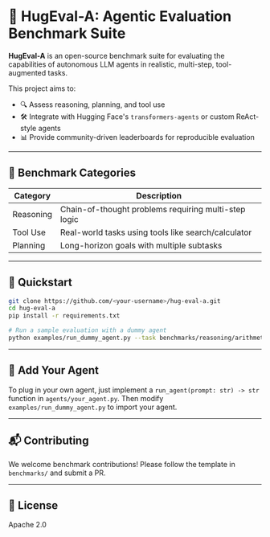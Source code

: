 # 🤗 HugEval-A: Agentic Evaluation Benchmark Suite

**HugEval-A** is an open-source benchmark suite for evaluating the capabilities of autonomous LLM agents in realistic, multi-step, tool-augmented tasks.

This project aims to:
- 🔍 Assess reasoning, planning, and tool use
- 🛠️ Integrate with Hugging Face's `transformers-agents` or custom ReAct-style agents
- 📊 Provide community-driven leaderboards for reproducible evaluation

---

## 🧪 Benchmark Categories

| Category     | Description                                         |
|--------------|-----------------------------------------------------|
| Reasoning    | Chain-of-thought problems requiring multi-step logic |
| Tool Use     | Real-world tasks using tools like search/calculator |
| Planning     | Long-horizon goals with multiple subtasks          |

---

## 🚀 Quickstart

```bash
git clone https://github.com/<your-username>/hug-eval-a.git
cd hug-eval-a
pip install -r requirements.txt

# Run a sample evaluation with a dummy agent
python examples/run_dummy_agent.py --task benchmarks/reasoning/arithmetic_chain_of_thought.json
```

---

## 🧠 Add Your Agent

To plug in your own agent, just implement a `run_agent(prompt: str) -> str` function in `agents/your_agent.py`. Then modify `examples/run_dummy_agent.py` to import your agent.

---

## 📬 Contributing

We welcome benchmark contributions! Please follow the template in `benchmarks/` and submit a PR.

---

## 📜 License

Apache 2.0
